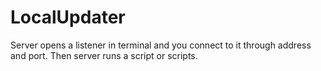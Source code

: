 # LocalUpdater
Server opens a listener in terminal and you connect to it through address and port. Then server runs a script or scripts.
